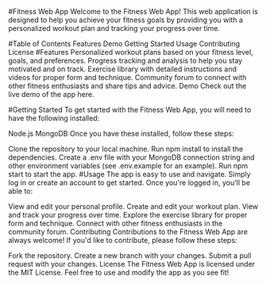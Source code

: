 #Fitness Web App
Welcome to the Fitness Web App! This web application is designed to help you achieve your fitness goals by providing you with a personalized workout plan and tracking your progress over time.

#Table of Contents
Features
Demo
Getting Started
Usage
Contributing
License
#Features
Personalized workout plans based on your fitness level, goals, and preferences.
Progress tracking and analysis to help you stay motivated and on track.
Exercise library with detailed instructions and videos for proper form and technique.
Community forum to connect with other fitness enthusiasts and share tips and advice.
Demo
Check out the live demo of the app here.

#Getting Started
To get started with the Fitness Web App, you will need to have the following installed:

Node.js
MongoDB
Once you have these installed, follow these steps:

Clone the repository to your local machine.
Run npm install to install the dependencies.
Create a .env file with your MongoDB connection string and other environment variables (see .env.example for an example).
Run npm start to start the app.
#Usage
The app is easy to use and navigate. Simply log in or create an account to get started. Once you're logged in, you'll be able to:

View and edit your personal profile.
Create and edit your workout plan.
View and track your progress over time.
Explore the exercise library for proper form and technique.
Connect with other fitness enthusiasts in the community forum.
Contributing
Contributions to the Fitness Web App are always welcome! If you'd like to contribute, please follow these steps:

Fork the repository.
Create a new branch with your changes.
Submit a pull request with your changes.
License
The Fitness Web App is licensed under the MIT License. Feel free to use and modify the app as you see fit!
